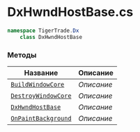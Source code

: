 
# DxHwndHostBase.cs
```csharp
namespace TigerTrade.Dx  
    class DxHwndHostBase
```

### Методы
| Название | Описание |
| --- | --- |
| [`BuildWindowCore`](./Методы/BuildWindowCore.md) | *Описание* |
| [`DestroyWindowCore`](./Методы/DestroyWindowCore.md) | *Описание* |
| [`DxHwndHostBase`](./Методы/DxHwndHostBase.md) | *Описание* |
| [`OnPaintBackground`](./Методы/OnPaintBackground.md) | *Описание* |
